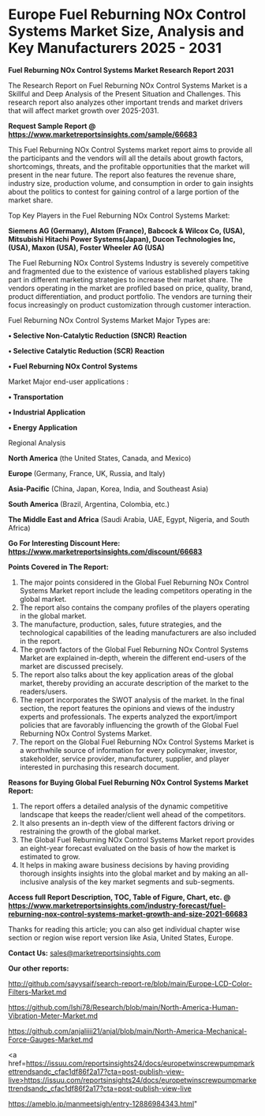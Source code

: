 # Europe Fuel Reburning NOx Control Systems Market Size, Analysis and Key Manufacturers 2025 - 2031

<strong>Fuel Reburning NOx Control Systems Market Research Report 2031</strong>

The Research Report on Fuel Reburning NOx Control Systems Market is a Skillful and Deep Analysis of the Present Situation and Challenges. This research report also analyzes other important trends and market drivers that will affect market growth over 2025-2031.

<strong>Request Sample Report @ <a href=https://www.marketreportsinsights.com/sample/66683>https://www.marketreportsinsights.com/sample/66683</a></strong>

This Fuel Reburning NOx Control Systems market report aims to provide all the participants and the vendors will all the details about growth factors, shortcomings, threats, and the profitable opportunities that the market will present in the near future. The report also features the revenue share, industry size, production volume, and consumption in order to gain insights about the politics to contest for gaining control of a large portion of the market share.

Top Key Players in the Fuel Reburning NOx Control Systems Market:

<strong>Siemens AG (Germany), Alstom (France), Babcock & Wilcox Co, (USA), Mitsubishi Hitachi Power Systems(Japan), Ducon Technologies Inc, (USA), Maxon (USA), Foster Wheeler AG (USA)</strong>

The Fuel Reburning NOx Control Systems Industry is severely competitive and fragmented due to the existence of various established players taking part in different marketing strategies to increase their market share. The vendors operating in the market are profiled based on price, quality, brand, product differentiation, and product portfolio. The vendors are turning their focus increasingly on product customization through customer interaction.

Fuel Reburning NOx Control Systems Market Major Types are:

<strong>• Selective Non-Catalytic Reduction (SNCR) Reaction

• Selective Catalytic Reduction (SCR) Reaction

• Fuel Reburning NOx Control Systems</strong>

Market Major end-user applications :

<strong>• Transportation

• Industrial Application

• Energy Application</strong>

Regional Analysis

</u><strong><b>North America</b></strong> (the United States, Canada, and Mexico)

<strong><b>Europe </b></strong>(Germany, France, UK, Russia, and Italy)

<strong><b>Asia-Pacific</b></strong> (China, Japan, Korea, India, and Southeast Asia)

<strong><b>South America</b></strong> (Brazil, Argentina, Colombia, etc.)

<strong><b>The Middle East and Africa</b></strong> (Saudi Arabia, UAE, Egypt, Nigeria, and South Africa)

<strong>Go For Interesting Discount Here: <a href=https://www.marketreportsinsights.com/discount/66683>https://www.marketreportsinsights.com/discount/66683</a></strong>

<strong>Points Covered in The Report:</strong>
<ol>
  <li>The major points considered in the Global Fuel Reburning NOx Control Systems Market report include the leading competitors operating in the global market.</li>
  <li>The report also contains the company profiles of the players operating in the global market.</li>
  <li>The manufacture, production, sales, future strategies, and the technological capabilities of the leading manufacturers are also included in the report.</li>
  <li>The growth factors of the Global Fuel Reburning NOx Control Systems Market are explained in-depth, wherein the different end-users of the market are discussed precisely.</li>
  <li>The report also talks about the key application areas of the global market, thereby providing an accurate description of the market to the readers/users.</li>
  <li>The report incorporates the SWOT analysis of the market. In the final section, the report features the opinions and views of the industry experts and professionals. The experts analyzed the export/import policies that are favorably influencing the growth of the Global Fuel Reburning NOx Control Systems Market.</li>
  <li>The report on the Global Fuel Reburning NOx Control Systems Market is a worthwhile source of information for every policymaker, investor, stakeholder, service provider, manufacturer, supplier, and player interested in purchasing this research document.</li>
</ol>
<strong>Reasons for Buying Global Fuel Reburning NOx Control Systems Market Report:</strong>

<ol>
  <li>The report offers a detailed analysis of the dynamic competitive landscape that keeps the reader/client well ahead of the competitors.</li>
  <li>It also presents an in-depth view of the different factors driving or restraining the growth of the global market.</li>
  <li>The Global Fuel Reburning NOx Control Systems Market report provides an eight-year forecast evaluated on the basis of how the market is estimated to grow.</li>
  <li>It helps in making aware business decisions by having providing thorough insights insights into the global market and by making an all-inclusive analysis of the key market segments and sub-segments.</li>
</ol>
<strong>Access full Report Description, TOC, Table of Figure, Chart, etc. @ <a href=https://www.marketreportsinsights.com/industry-forecast/fuel-reburning-nox-control-systems-market-growth-and-size-2021-66683>https://www.marketreportsinsights.com/industry-forecast/fuel-reburning-nox-control-systems-market-growth-and-size-2021-66683</a></strong>


Thanks for reading this article; you can also get individual chapter wise section or region wise report version like Asia, United States, Europe.

<strong>Contact Us:</strong>
sales@marketreportsinsights.com

<strong>Our other reports:</strong>

<a href=http://github.com/sayysaif/search-report-re/blob/main/Europe-LCD-Color-Filters-Market.md>http://github.com/sayysaif/search-report-re/blob/main/Europe-LCD-Color-Filters-Market.md</a>

<a href=https://github.com/Ishi78/Research/blob/main/North-America-Human-Vibration-Meter-Market.md>https://github.com/Ishi78/Research/blob/main/North-America-Human-Vibration-Meter-Market.md</a>

<a href=https://github.com/anjaliiii21/anjal/blob/main/North-America-Mechanical-Force-Gauges-Market.md>https://github.com/anjaliiii21/anjal/blob/main/North-America-Mechanical-Force-Gauges-Market.md</a>

<a href=https://issuu.com/reportsinsights24/docs/europetwinscrewpumpmarkettrendsandc_cfac1df86f2a17?cta=post-publish-view-live>https://issuu.com/reportsinsights24/docs/europetwinscrewpumpmarkettrendsandc_cfac1df86f2a17?cta=post-publish-view-live</a>

<a href=https://ameblo.jp/manmeetsigh/entry-12886984343.html>https://ameblo.jp/manmeetsigh/entry-12886984343.html</a>"

